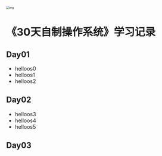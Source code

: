 <img src="https://img3.doubanio.com/view/subject/l/public/s11138117.jpg" alt="img" style="zoom:50%;" />

# 《30天自制操作系统》学习记录

## Day01

- helloos0
- helloos1
- helloos2

## Day02

- helloos3
- helloos4
- helloos5

## Day03